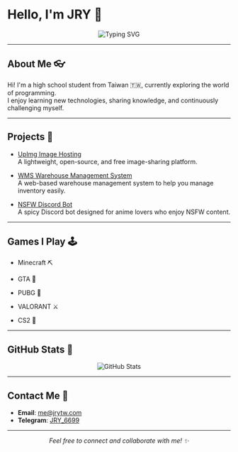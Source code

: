 # Hello, I'm JRY 👋

<p align="center">
  <img src="https://readme-typing-svg.herokuapp.com?font=Fira+Code&size=24&duration=4000&pause=1000&color=F7DF1E&center=true&vCenter=true&lines=Programming+Enthusiast;Tech+Sharing;UI/UX+Design+Lover" alt="Typing SVG" />
</p>

---

## About Me 👓

Hi! I'm a high school student from Taiwan 🇹🇼, currently exploring the world of programming.  
I enjoy learning new technologies, sharing knowledge, and continuously challenging myself.

---

## Projects 👜

- [UpImg Image Hosting](https://github.com/JerryYu1013/UpImg)  
  A lightweight, open-source, and free image-sharing platform.

- [WMS Warehouse Management System](https://github.com/JerryYu1013/WMS)  
  A web-based warehouse management system to help you manage inventory easily.

- [NSFW Discord Bot](https://github.com/JerryYu1013/NSFW-Discord-Bot)  
  A spicy Discord bot designed for anime lovers who enjoy NSFW content.

---

## Games I Play 🕹️

- Minecraft ⛏️

- GTA 🚓

- PUBG 🐓

- VALORANT ⚔️

- CS2 🔫

---

## GitHub Stats 🚀

<p align="center">
  <img src="https://github-readme-stats.vercel.app/api?username=JerryYu1013&show_icons=true&theme=radical" alt="GitHub Stats" />
</p>

---

## Contact Me 📨

- **Email**: [me@jrytw.com](mailto:me@jrytw.com)
- **Telegram**: [JRY_6699](https://t.me/JRY_6699)

---

<p align="center">
  <em>Feel free to connect and collaborate with me! ✨</em>
</p>
